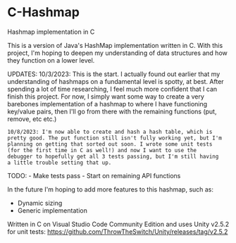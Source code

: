 # C-Hashmap
Hashmap implementation in C

This is a version of Java's HashMap implementation written in C. With
this project, I'm hoping to deepen my understanding of data structures
and how they function on a lower level.

UPDATES:
    10/3/2023: This is the start. I actually found out earlier that my
    understanding of hashmaps on a fundamental level is spotty, at best.
    After spending a lot of time researching, I feel much more confident
    that I can finish this project. For now, I simply want some way to
    create a very barebones implementation of a hashmap to where I have
    functioning key/value pairs, then I'll go from there with the
    remaining functions (put, remove, etc etc.)

    10/8/2023: I'm now able to create and hash a hash table, which is
    pretty good. The put function still isn't fully working yet, but I'm
    planning on getting that sorted out soon. I wrote some unit tests
    (for the first time in C as well!) and now I want to use the
    debugger to hopefully get all 3 tests passing, but I'm still having
    a little trouble setting that up.

TODO:
    - Make tests pass
    - Start on remaining API functions

In the future I'm hoping to add more features to this hashmap, such as:
- Dynamic sizing
- Generic implementation

Written in C on Visual Studio Code Community Edition and uses Unity v2.5.2
for unit tests:
https://github.com/ThrowTheSwitch/Unity/releases/tag/v2.5.2